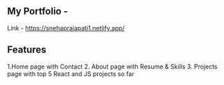 ## My Portfolio - 
Link - https://snehaprajapati1.netlify.app/

## Features
1.Home page with Contact
2. About page with Resume & Skills
3. Projects page with top 5 React and JS projects so far
